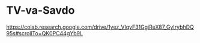 # TV-va-Savdo
https://colab.research.google.com/drive/1yez_VlqvF31GgiReX87_GyIrybhDQ95s#scrollTo=QK0PC44gYb9L
